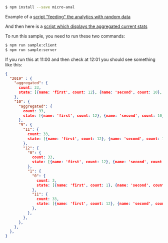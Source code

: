 
```sh
$ npm install --save micro-anal
```

Example of a [script "feeding" the analytics with random data](samples/server.js)


And then here is a [script which displays the aggregated current stats](samples/client.js)

To run this sample, you need to run these two commands:

```sh
$ npm run sample:client
$ npm run sample:server
```

If you run this at 11:00 and then check at 12:01 you should see something like this:

```json
{ 
  "2019" : {
    "aggregated": {
      count: 33,
      state: [{name: 'first', count: 12}, {name: 'second', count: 10}, {name: 'third', count: 11}],
    },
    "10": {
      "aggregated": {
        count: 33,
        state: [{name: 'first', count: 12}, {name: 'second', count: 10}, {name: 'third', count: 11}],
      },
      "9": {
        "11": {
          count: 33,
          state: [{name: 'first', count: 12}, {name: 'second', count: 10}, {name: 'third', count: 11}],
        },
        "12": {
          "0": {
            count: 33,
            state: [{name: 'first', count: 12}, {name: 'second', count: 10}, {name: 'third', count: 11}],
          },
          "1": {
            "0": {
              count: 3,
              state: [{name: 'first', count: 1}, {name: 'second', count: 1}, {name: 'third', count: 1}],
            },
            "11": {
              count: 33,
              state: [{name: 'first', count: 12}, {name: 'second', count: 10}, {name: 'third', count: 11}],
            },
          },
        },
      },
    },
  },
}
```
